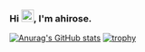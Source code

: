 ### Hi <img src="https://raw.githubusercontent.com/MartinHeinz/MartinHeinz/master/wave.gif" width="22px">, I'm ahirose.


<!--
**ahirose20/ahirose20** is a ✨ _special_ ✨ repository because its `README.md` (this file) appears on your GitHub profile.

Here are some ideas to get you started:

- 🔭 I’m currently working on ...
- 🌱 I’m currently learning ...
- 👯 I’m looking to collaborate on ...
- 🤔 I’m looking for help with ...
- 💬 Ask me about ...
- 📫 How to reach me: ...
- 😄 Pronouns: ...
- ⚡ Fun fact: ...
-->

[![Anurag's GitHub stats](https://github-readme-stats.vercel.app/api?username=ahirose20)](https://github.com/anuraghazra/github-readme-stats)
[![trophy](https://github-profile-trophy.vercel.app/?username=ahirose)](https://github.com/ryo-ma/github-profile-trophy)
